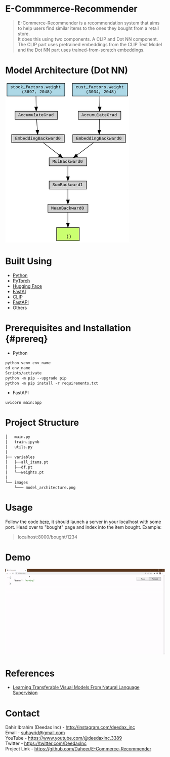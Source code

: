 # E-Commmerce-Recommender
> E-Commerce-Recommender is a recommendation system that aims to help users find similar items to the ones they bought from a retail store. <br> It does this using two components. A CLIP and Dot NN component. The CLIP part uses pretrained embeddings from the CLIP Text Model and the Dot NN part uses trained-from-scratch embeddings.

# Model Architecture (Dot NN)
<img src = 'images/model_architecture.png'>

# Built Using
- [Python](https://python.org)
- [PyTorch](https://pytorch.org/)
- [Hugging Face](https://huggingface.co/)
- [FastAI](https://www.fast.ai/)
- [CLIP](https://github.com/openai/CLIP)
- [FastAPI](https://fastapi.tiangolo.com/)
- Others

# Prerequisites and Installation {#prereq}
- Python
```
python venv env_name
cd env_name
Scripts/activate
python -m pip --upgrade pip
python -m pip install -r requirements.txt
```
- FastAPI
```
uvicorn main:app
```

# Project Structure
```
│   main.py
│   train.ipynb
│   utils.py    
|
├── variables
│   ├──all_items.pt
│   ├──df.pt
|   └──weights.pt
|
└── images
    └─── model_architecture.png
```
# Usage
Follow the code [here](#prereq), it should launch a server in your localhost with some port. Head over to "bought" page and index into the item bought. Example:
> localhost:8000/bought/1234

# Demo
<img src = 'images/demo.gif'>

# References
- [Learning Transferable Visual Models From Natural Language Supervision](https://scholar.google.com/scholar_lookup?arxiv_id=2103.00020)

# Contact

Dahir Ibrahim (Deedax Inc) - http://instagram.com/deedax_inc <br>
Email - suhayrid@gmail.com <br>
YouTube - https://www.youtube.com/@deedaxinc.3389 <br>
Twitter - https://twitter.com/DeedaxInc <br>
Project Link - https://github.com/Daheer/E-Commerce-Recommender
